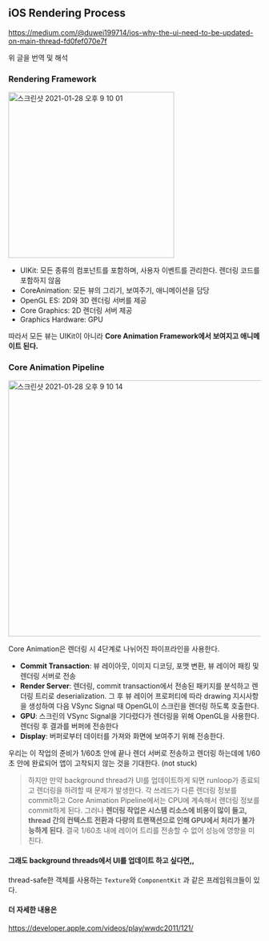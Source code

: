 ## iOS Rendering Process

https://medium.com/@duwei199714/ios-why-the-ui-need-to-be-updated-on-main-thread-fd0fef070e7f

위 글을 번역 및 해석

### Rendering Framework

<img width="331" alt="스크린샷 2021-01-28 오후 9 10 01" src="https://user-images.githubusercontent.com/62557093/106136840-30268780-61ad-11eb-889c-a9bd2ed46c34.png">

- UIKit: 모든 종류의 컴포넌트를 포함하며, 사용자 이벤트를 관리한다. 렌더링 코드를 포함하지 않음
- CoreAnimation: 모든 뷰의 그리기, 보여주기, 애니메이션을 담당
- OpenGL ES: 2D와 3D 렌더링 서버를 제공
- Core Graphics: 2D 렌더링 서버 제공
- Graphics Hardware: GPU

따라서 모든 뷰는 UIKit이 아니라 **Core Animation Framework에서 보여지고 애니메이트 된다.**



### Core Animation Pipeline

<img width="511" alt="스크린샷 2021-01-28 오후 9 10 14" src="https://user-images.githubusercontent.com/62557093/106136855-37e62c00-61ad-11eb-8c54-5f4461ee0b13.png">

Core Animation은 렌더링 시 4단계로 나뉘어진 파이프라인을 사용한다.

- **Commit Transaction**: 뷰 레이아웃, 이미지 디코딩, 포맷 변환, 뷰 레이어 패킹 및 렌더링 서버로 전송
- **Render Server**: 렌더링, commit transaction에서 전송된 패키지를 분석하고 렌더링 트리로 deserialization. 그 후 뷰 레이어 프로퍼티에 따라 drawing 지시사항을 생성하여 다음 VSync Signal 때 OpenGL이 스크린을 렌더링 하도록 호출한다.
- **GPU**: 스크린의 VSync Signal을 기다렸다가 렌더링을 위해 OpenGL을 사용한다. 렌더링 후 결과를 버퍼에 전송한다
- **Display**: 버퍼로부터 데이터를 가져와 화면에 보여주기 위해 전송한다.

우리는 이 작업의 준비가 1/60초 안에 끝나 렌더 서버로 전송하고 렌더링 하는데에 1/60초 안에 완료되어 앱이 고착되지 않는 것을 기대한다. (not stuck)

> 하지만 만약 background thread가 UI를 업데이트하게 되면 runloop가 종료되고 렌더링을 하려할 때 문제가 발생한다. 각 쓰레드가 다른 렌더링 정보를 commit하고 Core Animation Pipeline에서는 CPU에 계속해서 렌더링 정보를 commit하게 된다. 그러나 **렌더링 작업은 시스템 리소스에 비용이 많이 들고, thread 간의 컨텍스트 전환과 다량의 트랜잭션으로 인해 GPU에서 처리가 불가능하게 된다**. 결국 1/60초 내에 레이어 트리를 전송할 수 없어 성능에 영향을 미친다.



#### 그래도 background threads에서 UI를 업데이트 하고 싶다면,,

thread-safe한 객체를 사용하는 `Texture`와 `ComponentKit` 과 같은 프레임워크들이 있다.



#### 더 자세한 내용은

https://developer.apple.com/videos/play/wwdc2011/121/

